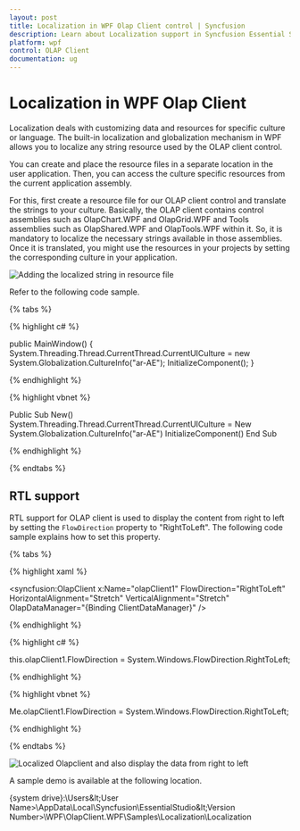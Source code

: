 ```yaml
---
layout: post
title: Localization in WPF Olap Client control | Syncfusion
description: Learn about Localization support in Syncfusion Essential Studio WPF Olap Client control, its elements and more details.
platform: wpf
control: OLAP Client
documentation: ug
---
```


# Localization in WPF Olap Client

Localization deals with customizing data and resources for specific culture or language. The built-in localization and globalization mechanism in WPF allows you to localize any string resource used by the OLAP client control.

You can create and place the resource files in a separate location in the user application. Then, you can access the culture specific resources from the current application assembly.

For this, first create a resource file for our OLAP client control and translate the strings to your culture. Basically, the OLAP client contains control assemblies such as OlapChart.WPF and OlapGrid.WPF and Tools assemblies such as OlapShared.WPF and OlapTools.WPF within it. So, it is mandatory to localize the necessary strings available in those assemblies. Once it is translated, you might use the resources in your projects by setting the corresponding culture in your application.

![Adding the localized string in resource file](Localization_images/Localization_img1.png)

Refer to the following code sample.

{% tabs %}

{% highlight c# %}

public MainWindow()
{
    System.Threading.Thread.CurrentThread.CurrentUICulture = new System.Globalization.CultureInfo("ar-AE");
    InitializeComponent();
}
    
{% endhighlight %}

{% highlight vbnet %}

Public Sub New()
    System.Threading.Thread.CurrentThread.CurrentUICulture = New System.Globalization.CultureInfo("ar-AE")
    InitializeComponent()
End Sub
    
{% endhighlight %}
 
{% endtabs %}
 
## RTL support

RTL support for OLAP client is used to display the content from right to left by setting the `FlowDirection` property to "RightToLeft". The following code sample explains how to set this property.

{% tabs %}

{% highlight xaml %} 

<syncfusion:OlapClient x:Name="olapClient1" FlowDirection="RightToLeft" HorizontalAlignment="Stretch" VerticalAlignment="Stretch" OlapDataManager="{Binding ClientDataManager}" />

{% endhighlight %}

{% highlight c# %} 

this.olapClient1.FlowDirection = System.Windows.FlowDirection.RightToLeft;
  
{% endhighlight %}

{% highlight vbnet %} 

Me.olapClient1.FlowDirection = System.Windows.FlowDirection.RightToLeft;

{% endhighlight %}

{% endtabs %}

![Localized Olapclient and also display the data from right to left](Localization_images/Localization_img2.png)

A sample demo is available at the following location.

{system drive}:\Users\&lt;User Name&gt;\AppData\Local\Syncfusion\EssentialStudio\&lt;Version Number&gt;\WPF\OlapClient.WPF\Samples\Localization\Localization

